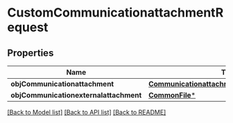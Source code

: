 # CustomCommunicationattachmentRequest

## Properties
Name | Type | Description | Notes
------------ | ------------- | ------------- | -------------
**objCommunicationattachment** | [**CommunicationattachmentRequestCompound***](CommunicationattachmentRequestCompound.md) |  | [optional] 
**objCommunicationexternalattachment** | [**CommonFile***](CommonFile.md) |  | [optional] 

[[Back to Model list]](../README.md#documentation-for-models) [[Back to API list]](../README.md#documentation-for-api-endpoints) [[Back to README]](../README.md)


